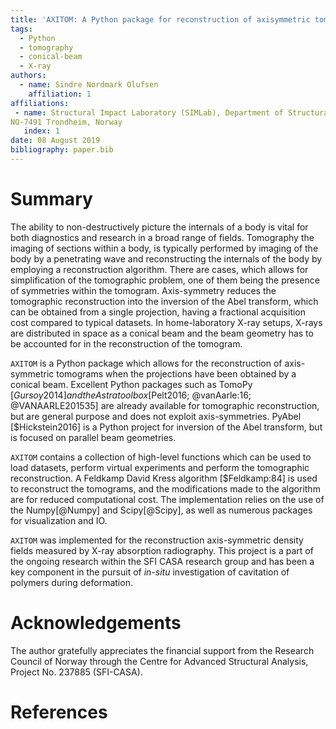 ```yaml
---
title: 'AXITOM: A Python package for reconstruction of axisymmetric tomograms acquired by a conical beam'
tags:
  - Python
  - tomography
  - conical-beam
  - X-ray
authors:
  - name: Sindre Nordmark Olufsen
    affiliation: 1
affiliations:
 - name: Structural Impact Laboratory (SIMLab), Department of Structural Engineering, NTNU, Norwegian University of Science and Technology,
NO-7491 Trondheim, Norway
   index: 1
date: 08 August 2019
bibliography: paper.bib
---
```


# Summary
The ability to non-destructively picture the internals of a body is vital for both diagnostics and research in a broad range of fields.
Tomography the imaging of sections within a body, is typically performed by imaging of the body by a penetrating wave and reconstructing 
the internals of the body by employing a reconstruction algorithm. There are cases, which allows for simplification of the tomographic problem, 
one of them being the presence of symmetries within the tomogram. Axis-symmetry reduces the tomographic reconstruction into the inversion of the Abel transform, which
can be obtained from a single projection, having a fractional acquisition cost compared to typical datasets. In home-laboratory X-ray setups,
X-rays are distributed in space as a conical beam and the beam geometry has to be accounted for in the reconstruction of the tomogram.

``AXITOM`` is a Python package which allows for the reconstruction of axis-symmetric tomograms when the projections have been obtained by a conical beam.
Excellent Python packages such as TomoPy [$Gursoy2014] and the Astra toolbox [$Pelt2016; @vanAarle:16; @VANAARLE201535] are already available for tomographic reconstruction,
but are general purpose and does not exploit axis-symmetries. PyAbel [$Hickstein2016] is a Python project for inversion of the Abel transform,  but is focused on parallel beam geometries.

``AXITOM`` contains a collection of high-level functions which can be used to load datasets, perform virtual experiments and perform the tomographic reconstruction.
A Feldkamp David Kress algorithm [$Feldkamp:84] is used to reconstruct the tomograms, and the modifications made to the algorithm are
for reduced computational cost. The implementation relies on the use of the Numpy[@Numpy] and  Scipy[@Scipy], as well as numerous packages for visualization and IO.

``AXITOM`` was implemented for the reconstruction axis-symmetric density fields measured by X-ray absorption radiography.
This project is a part of the ongoing research within the SFI CASA research group and has been a key component in the pursuit of *in-situ* 
investigation of cavitation of polymers during deformation.

# Acknowledgements
The author gratefully appreciates the financial support from the Research Council of Norway through the Centre for Advanced Structural Analysis, Project No. 237885 (SFI-CASA).
# References
